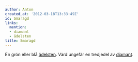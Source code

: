 ```yaml
---
author: Anton
created_at: '2012-03-18T13:33:49Z'
id: Smaragd
links:
  mention:
  - diamant
  - ädelsten
title: Smaragd
---
```


En grön eller blå [ädelsten]. Värd ungefär en tredjedel av [diamant].

  [ädelsten]: ädelsten
  [diamant]: diamant
